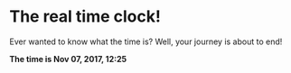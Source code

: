 # The real time clock!

Ever wanted to know what the time is? Well, your journey is about to end!

**The time is Nov 07, 2017, 12:25**